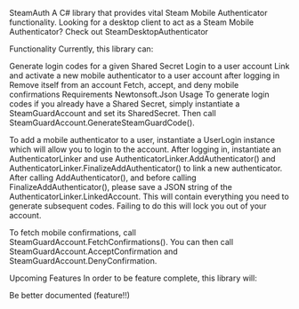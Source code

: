 SteamAuth
A C# library that provides vital Steam Mobile Authenticator functionality. Looking for a desktop client to act as a Steam Mobile Authenticator? Check out SteamDesktopAuthenticator

Functionality
Currently, this library can:

Generate login codes for a given Shared Secret
Login to a user account
Link and activate a new mobile authenticator to a user account after logging in
Remove itself from an account
Fetch, accept, and deny mobile confirmations
Requirements
Newtonsoft.Json
Usage
To generate login codes if you already have a Shared Secret, simply instantiate a SteamGuardAccount and set its SharedSecret. Then call SteamGuardAccount.GenerateSteamGuardCode().

To add a mobile authenticator to a user, instantiate a UserLogin instance which will allow you to login to the account. After logging in, instantiate an AuthenticatorLinker and use AuthenticatorLinker.AddAuthenticator() and AuthenticatorLinker.FinalizeAddAuthenticator() to link a new authenticator. After calling AddAuthenticator(), and before calling FinalizeAddAuthenticator(), please save a JSON string of the AuthenticatorLinker.LinkedAccount. This will contain everything you need to generate subsequent codes. Failing to do this will lock you out of your account.

To fetch mobile confirmations, call SteamGuardAccount.FetchConfirmations(). You can then call SteamGuardAccount.AcceptConfirmation and SteamGuardAccount.DenyConfirmation.

Upcoming Features
In order to be feature complete, this library will:

Be better documented (feature!!)
